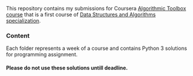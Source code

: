 This repository contains my submissions for Coursera [Algorithmic Toolbox course](https://www.coursera.org/learn/algorithmic-toolbox) that is a first course of [Data Structures and Algorithms specialization](https://www.coursera.org/specializations/data-structures-algorithms).

### Content

Each folder represents a week of a course and contains Python 3 solutions for programming assignment.

#### Please do not use these solutions untill deadline.
